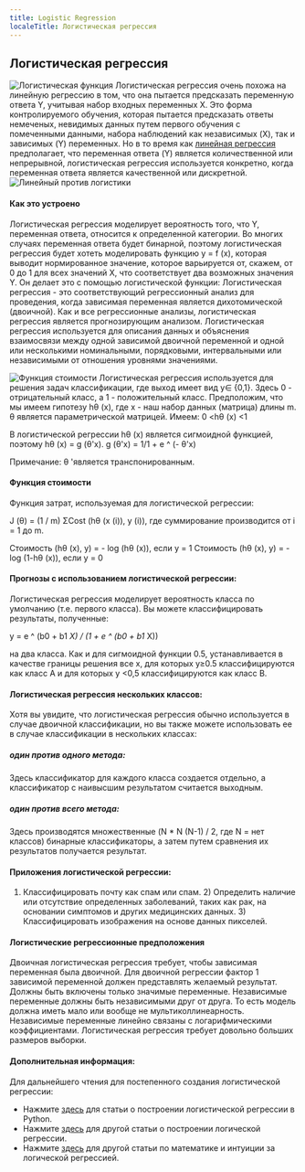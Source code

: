 ```yaml
---
title: Logistic Regression
localeTitle: Логистическая регрессия
---
```

## Логистическая регрессия

![Логистическая функция](https://qph.fs.quoracdn.net/main-qimg-7c9b7670c90b286160a88cb599d1b733) Логистическая регрессия очень похожа на линейную регрессию в том, что она пытается предсказать переменную ответа Y, учитывая набор входных переменных X. Это форма контролируемого обучения, которая пытается предсказать ответы немеченых, невидимых данных путем первого обучения с помеченными данными, набора наблюдений как независимых (X), так и зависимых (Y) переменных. Но в то время как [линейная регрессия](https://guide.freecodecamp.org/machine-learning/linear-regression) предполагает, что переменная ответа (Y) является количественной или непрерывной, логистическая регрессия используется конкретно, когда переменная ответа является качественной или дискретной. ![Линейный против логистики](http://www.saedsayad.com/images/LogReg_1.png)

#### Как это устроено

Логистическая регрессия моделирует вероятность того, что Y, переменная ответа, относится к определенной категории. Во многих случаях переменная ответа будет бинарной, поэтому логистическая регрессия будет хотеть моделировать функцию y = f (x), которая выводит нормированное значение, которое варьируется от, скажем, от 0 до 1 для всех значений X, что соответствует два возможных значения Y. Он делает это с помощью логистической функции: Логистическая регрессия - это соответствующий регрессионный анализ для проведения, когда зависимая переменная является дихотомической (двоичной). Как и все регрессионные анализы, логистическая регрессия является прогнозирующим анализом. Логистическая регрессия используется для описания данных и объяснения взаимосвязи между одной зависимой двоичной переменной и одной или несколькими номинальными, порядковыми, интервальными или независимыми от отношения уровнями значениями.

![Функция стоимости](https://cdn-images-1.medium.com/max/800/1*wHtYmENzug_W6fIE9xY8aw.jpeg) Логистическая регрессия используется для решения задач классификации, где выход имеет вид y∈ {0,1}. Здесь 0 - отрицательный класс, а 1 - положительный класс. Предположим, что мы имеем гипотезу hθ (x), где x - наш набор данных (матрица) длины m. θ является параметрической матрицей. Имеем: 0 <hθ (x) <1

В логистической регрессии hθ (x) является сигмоидной функцией, поэтому hθ (x) = g (θ'x). g (θ'x) = 1/1 + e ^ (- θ'x)

Примечание: θ 'является транспонированным.

#### Функция стоимости

Функция затрат, используемая для логистической регрессии:

J (θ) = (1 / m) ΣCost (hθ (x (i)), y (i)), где суммирование производится от i = 1 до m.

Стоимость (hθ (x), y) = - log (hθ (x)), если y = 1 Стоимость (hθ (x), y) = - log (1-hθ (x)), если y = 0

#### Прогнозы с использованием логистической регрессии:

Логистическая регрессия моделирует вероятность класса по умолчанию (т.е. первого класса). Вы можете классифицировать результаты, полученные:

y = e ^ (b0 + b1 _X) / (1 + e ^ (b0 + b1_ X))

на два класса. Как и для сигмоидной функции 0.5, устанавливается в качестве границы решения все x, для которых y≥0.5 классифицируются как класс A и для которых y <0,5 классифицируются как класс B.

#### Логистическая регрессия нескольких классов:

Хотя вы увидите, что логистическая регрессия обычно используется в случае двоичной классификации, но вы также можете использовать ее в случае классификации в нескольких классах:

##### один против одного метода:

Здесь классификатор для каждого класса создается отдельно, а классификатор с наивысшим результатом считается выходным.

##### один против всего метода:

Здесь производятся множественные (N \* N (N-1) / 2, где N = нет классов) бинарные классификаторы, а затем путем сравнения их результатов получается результат.

#### Приложения логистической регрессии:

1) Классифицировать почту как спам или спам. 2) Определить наличие или отсутствие определенных заболеваний, таких как рак, на основании симптомов и других медицинских данных. 3) Классифицировать изображения на основе данных пикселей.

#### Логистические регрессионные предположения

Двоичная логистическая регрессия требует, чтобы зависимая переменная была двоичной. Для двоичной регрессии фактор 1 зависимой переменной должен представлять желаемый результат. Должны быть включены только значимые переменные. Независимые переменные должны быть независимыми друг от друга. То есть модель должна иметь мало или вообще не мультиколлинеарность. Независимые переменные линейно связаны с логарифмическими коэффициентами. Логистическая регрессия требует довольно больших размеров выборки.

#### Дополнительная информация:

Для дальнейшего чтения для постепенного создания логистической регрессии:

*   Нажмите [здесь](https://medium.com/towards-data-science/building-a-logistic-regression-in-python-step-by-step-becd4d56c9c8) для статьи о построении логистической регрессии в Python.
*   Нажмите [здесь](http://nbviewer.jupyter.org/gist/justmarkham/6d5c061ca5aee67c4316471f8c2ae976) для другой статьи о построении логической регрессии.
*   Нажмите [здесь](http://nbviewer.jupyter.org/gist/justmarkham/6d5c061ca5aee67c4316471f8c2ae976) для другой статьи по математике и интуиции за логической регрессией.